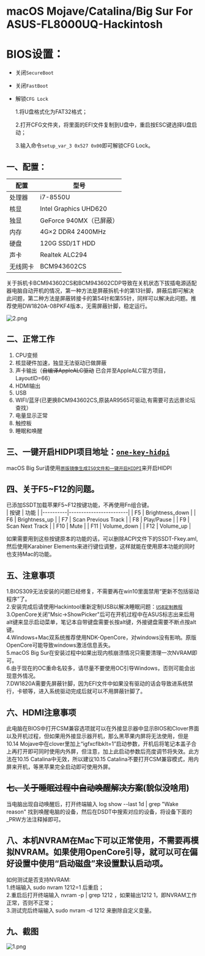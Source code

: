 # macOS Mojave/Catalina/Big Sur For ASUS-FL8000UQ-Hackintosh

# BIOS设置：

- 关闭`SecureBoot`

- 关闭`FastBoot`

- 解锁`CFG Lock`

  1.将U盘格式化为FAT32格式；

  2.打开CFG文件夹，将里面的EFI文件复制到U盘中，重启按ESC键选择U盘启动；

  3.输入命令`setup_var_3 0x527 0x00`即可解锁CFG Lock。

## 一、配置：

|    配置       |        型号                 |
|--------------|-----------------------------|
|    处理器     |          i7-8550U           |
|     核显      |    Intel Graphics UHD620    |
|     独显      |    GeForce 940MX（已屏蔽）    |
|     内存      |     4G×2 DDR4 2400MHz       |
|     硬盘      |       120G SSD/1T HDD       |
|     声卡      |       Realtek ALC294        |
|   无线网卡     |        BCM943602CS      |

关于拆机卡BCM943602CS和BCM943602CDP导致在关机状态下拔插电源适配器电脑自动开机的情况，第一种方法是屏蔽拆机卡的第13针脚，屏蔽后即可解决此问题，第二种方法是屏蔽转接卡的第54针和第55针，同样可以解决此问题。推荐使用DW1820A-08PKF4版本，无需屏蔽针脚，稳定运行。

![2.png](https://github.com/KKKIIINNN/ASUS-FL8000UQ-Hackintosh/blob/master/screenshot/2.png)

## 二、正常工作
1. CPU变频
2. 核显硬件加速，独显无法驱动已做屏蔽
3. 声卡输出（~~自编译AppleALC驱动~~  已合并至AppleALC官方项目，LayoutID=66）
4. HDMI输出
5. USB
6. WIFI/蓝牙(已更换BCM943602CS,原装AR9565可驱动,有需要可去远景论坛查找）
7. 电量显示正常
8. 触控板
9. 睡眠和唤醒
## 三、一键开启HIDPI项目地址：[`one-key-hidpi`](https://github.com/xzhih/one-key-hidpi)
macOS Big Sur请使用[`原版镜像生成ISO文件和一键开启HIDPI`](http://bbs.pcbeta.com/forum.php?mod=viewthread&tid=1862620&highlight=HIDPI)来开启HIDPI
## 四、关于F5~F12的问题。
已添加SSDT加载苹果F5~F12按键功能，不再使用Fn组合键。  
|    按键   |        功能            |
|----------|------------------------|
|   F5     |    Brightness_down     |
|   F6     |    Brightness_up       |
|   F7     |    Scan Previous Track |
|   F8     |    Play/Pause          |
|   F9     |    Scan Next Track     |
|   F10    |    Mute                |
|   F11    |    Volume_down         |
|   F12    |    Volume_up           |


如果需要用到这些按键原本的功能的话，可以删除ACPI文件下的SSDT-Fkey.aml,然后使用Karabiner Elements来进行键位调整，这样就能在使用原本功能的同时也支持Mac的功能。
## 五、注意事项
1.BIOS309无法安装的问题已经修复，不需要再在win10里面禁用“更新不包括驱动程序”了。  
2.安装完成后请使用Hackintool重新定制USB以解决睡眠问题：[`USB定制教程`](https://blog.daliansky.net/Intel-FB-Patcher-USB-Custom-Video.html)   
3.OpenCore关闭"Msic->ShowPicker"后可在开机过程中在ASUS标志出来后用alt键来显示启动菜单，笔记本自带键盘需要长按alt键，外接键盘需要不断点按alt键。  
4.Windows+Mac双系统推荐使用NDK-OpenCore，对windows没有影响。原版OpenCore可能导致windows激活信息丢失。  
5.macOS Big Sur在安装过程中如果出现内核崩溃情况只需要清理一次NVRAM即可。  
6.由于现在的OC重命名较多，请尽量不要使用OC引导Windows，否则可能会出现意外情况。  
7.DW1820A需要先屏蔽针脚，因为EFI文件中如果没有驱动的话会导致进系统禁行，卡顿等，进入系统驱动完成后就可以不用屏蔽针脚了。

## 六、HDMI注意事项
此电脑在BIOS中打开CSM兼容选项就可以在外接显示器中显示BIOS和Clover界面以及开机过程，但如果用外接显示器开机，那么黑苹果内屏将无法使用，但是10.14 Mojave中在clover里加上“igfxcflbklt=1”启动参数，开机后将笔记本盖子合上再打开即可同时使用内外屏，但注意，加上此启动参数后亮度调节将失效。此方法在10.15 Catalina中无效，所以建议10.15 Catalina不要打开CSM兼容模式，用内屏来开机，等黑苹果完全启动即可使用外屏。
## ~~七、关于睡眠过程中自动唤醒解决方案~~(貌似没啥用)
当电脑出现自动唤醒后，打开终端输入 log show --last 1d | grep "Wake reason" 找到唤醒电脑的设备，然后在DSDT中搜索对应的设备，将设备下面的_PRW方法注释掉即可。
## 八、本机NVRAM在Mac下可以正常使用，不需要再模拟NVRAM。如果使用OpenCore引导，就可以可在偏好设置中使用“启动磁盘”来设置默认启动项。
如何测试是否支持NVRAM:  
1.终端输入  sudo nvram 1212=1  后重启；  
2.重启后打开终端输入  nvram -p | grep 1212  ，如果输出1212   1，即NVRAM工作正常，否则不正常；  
3.测试完后终端输入  sudo nvram -d 1212  来删除自定义变量。
## 九、截图
![1.png](https://github.com/KKKIIINNN/ASUS-FL8000UQ-Hackintosh/blob/master/screenshot/1.png)  
